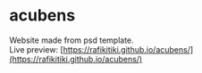 # acubens
Website made from psd template.<br>
Live preview: [https://rafikitiki.github.io/acubens/](https://rafikitiki.github.io/acubens/)
